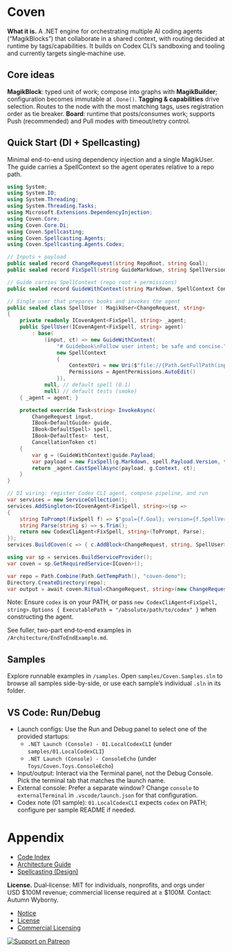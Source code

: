 # Coven

**What it is.** A .NET engine for orchestrating multiple AI coding agents (“MagikBlocks”) that collaborate in a shared context, with routing decided at runtime by tags/capabilities. It builds on Codex CLI’s sandboxing and tooling and currently targets single‑machine use.

## Core ideas

**MagikBlock**: typed unit of work; compose into graphs with **MagikBuilder**; configuration becomes immutable at `.Done()`.
**Tagging & capabilities** drive selection. Routes to the node with the most matching tags, uses registration order as tie breaker.
**Board**: runtime that posts/consumes work; supports Push (recommended) and Pull modes with timeout/retry control.

## Quick Start (DI + Spellcasting)

Minimal end-to-end using dependency injection and a single MagikUser. The guide carries a SpellContext so the agent operates relative to a repo path.

```csharp
using System;
using System.IO;
using System.Threading;
using System.Threading.Tasks;
using Microsoft.Extensions.DependencyInjection;
using Coven.Core;
using Coven.Core.Di;
using Coven.Spellcasting;
using Coven.Spellcasting.Agents;
using Coven.Spellcasting.Agents.Codex;

// Inputs + payload
public sealed record ChangeRequest(string RepoRoot, string Goal);
public sealed record FixSpell(string GuideMarkdown, string SpellVersion, string TestSuite, string Goal);

// Guide carries SpellContext (repo root + permissions)
public sealed record GuideWithContext(string Markdown, SpellContext Context) : DefaultGuide(Markdown);

// Single user that prepares books and invokes the agent
public sealed class SpellUser : MagikUser<ChangeRequest, string>
{
    private readonly ICovenAgent<FixSpell, string> _agent;
    public SpellUser(ICovenAgent<FixSpell, string> agent)
        : base(
            (input, ct) => new GuideWithContext(
                "# Guidebook\nFollow user intent; be safe and concise.",
                new SpellContext
                {
                    ContextUri = new Uri($"file://{Path.GetFullPath(input.RepoRoot)}"),
                    Permissions = AgentPermissions.AutoEdit()
                }),
            null, // default spell (0.1)
            null) // default tests (smoke)
    { _agent = agent; }

    protected override Task<string> InvokeAsync(
        ChangeRequest input,
        IBook<DefaultGuide> guide,
        IBook<DefaultSpell> spell,
        IBook<DefaultTest>  test,
        CancellationToken ct)
    {
        var g = (GuideWithContext)guide.Payload;
        var payload = new FixSpell(g.Markdown, spell.Payload.Version, test.Payload.Suite, input.Goal);
        return _agent.CastSpellAsync(payload, g.Context, ct);
    }
}

// DI wiring: register Codex CLI agent, compose pipeline, and run
var services = new ServiceCollection();
services.AddSingleton<ICovenAgent<FixSpell, string>>(sp =>
{
    string ToPrompt(FixSpell f) => $"goal={f.Goal}; version={f.SpellVersion}; suite={f.TestSuite}";
    string Parse(string s) => s.Trim();
    return new CodexCliAgent<FixSpell, string>(ToPrompt, Parse);
});
services.BuildCoven(c => { c.AddBlock<ChangeRequest, string, SpellUser>(); c.Done(); });

using var sp = services.BuildServiceProvider();
var coven = sp.GetRequiredService<ICoven>();

var repo = Path.Combine(Path.GetTempPath(), "coven-demo");
Directory.CreateDirectory(repo);
var output = await coven.Ritual<ChangeRequest, string>(new ChangeRequest(repo, "demo-goal"));
```

Note: Ensure `codex` is on your PATH, or pass `new CodexCliAgent<FixSpell, string>.Options { ExecutablePath = "/absolute/path/to/codex" }` when constructing the agent.

See fuller, two-part end‑to‑end examples in `/Architecture/EndToEndExample.md`.

## Samples

Explore runnable examples in `/samples`. Open `samples/Coven.Samples.sln` to browse all samples side-by-side, or use each sample’s individual `.sln` in its folder.

## VS Code: Run/Debug

- Launch configs: Use the Run and Debug panel to select one of the provided startups:
  - `.NET Launch (Console) - 01.LocalCodexCLI` (under `samples/01.LocalCodexCLI`)
  - `.NET Launch (Console) - ConsoleEcho` (under `Toys/Coven.Toys.ConsoleEcho`)
- Input/output: Interact via the Terminal panel, not the Debug Console. Pick the terminal tab that matches the launch name.
- External console: Prefer a separate window? Change `console` to `externalTerminal` in `.vscode/launch.json` for that configuration.
- Codex note (01 sample): `01.LocalCodexCLI` expects `codex` on PATH; configure per sample README if needed.

# Appendix 

- [Code Index](/INDEX.md)
- [Architecture Guide](/Architecture/README.md)
- [Spellcasting (Design)](/Architecture/Spellcasting/Spellcasting.md)

**License.** Dual‑license: MIT for individuals, nonprofits, and orgs under USD \$100M revenue; commercial license required at ≥ \$100M. Contact: Autumn Wyborny.

- [Notice](/NOTICE)
- [License](/LICENSE)
- [Commercial Licensing](/LICENSE-COMMERCIAL.md)

[![Support on Patreon](https://img.shields.io/badge/Support-Patreon-e85b46?logo=patreon)](https://www.patreon.com/c/Goldenwitch)
